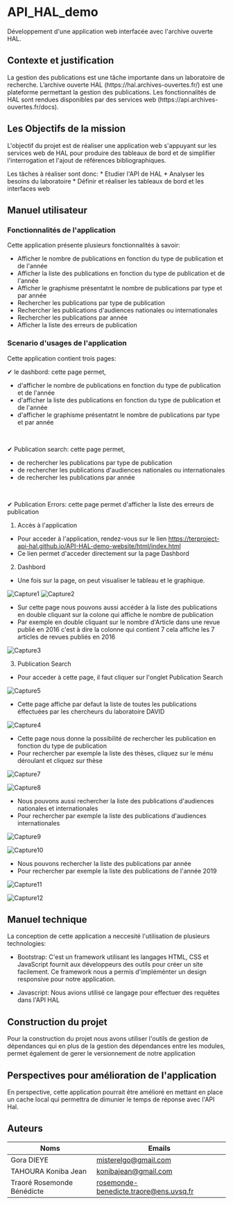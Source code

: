 # API_HAL_demo
Développement d'une application web interfacée avec l'archive ouverte HAL.

## Contexte et justification
<p>La gestion des publications est une tâche importante dans un laboratoire de recherche.
L’archive ouverte HAL (https://hal.archives-ouvertes.fr/) est une plateforme permettant la gestion des publications. 
Les fonctionnalités de HAL sont rendues disponibles par des services web (https://api.archives-ouvertes.fr/docs). </p>


## Les Objectifs de la mission
<p>L'objectif du projet est de réaliser une application web s'appuyant sur les services web de HAL pour produire des tableaux de bord et de simplifier l'interrogation et l'ajout de références bibliographiques.</p>
 Les tâches à réaliser sont donc:
* Etudier l'API de HAL
* Analyser les besoins du laboratoire
* Définir et réaliser les tableaux de bord et les interfaces web


## Manuel utilisateur

### Fonctionnalités de l'application
Cette application présente plusieurs fonctionnalités à savoir:
* Afficher le nombre de publications en fonction du type de publication et de l'année
* Afficher la liste des publications en fonction du type de publication et de l'année
* Afficher le graphisme présentatnt le nombre de  publications par type et par année
* Rechercher les publications par type de publication
* Rechercher les publications d'audiences nationales ou internationales
* Rechercher les publications par année
* Afficher la liste des erreurs de publication


### Scenario d'usages de l'application
Cette application contient trois pages: <br>

✔ le dashbord: cette page permet,
* d'afficher le nombre de publications en fonction du type de publication et de l'année
* d'afficher la liste des publications en fonction du type de publication et de l'année
* d'afficher le graphisme présentatnt le nombre de  publications par type et par année
<br>

 ✔ Publication search: cette page permet,
 * de rechercher les publications par type de publication
 * de rechercher les publications d'audiences nationales ou internationales
 * de rechercher les publications par année

<br>

✔ Publication Errors: cette page permet d'afficher la liste des erreurs de publication
<br>

1. Accès à l'application

 *  Pour acceder à l'application, rendez-vous sur le lien  <https://terproject-api-hal.github.io/API-HAL-demo-website/html/index.html> <br>
 *  Ce lien permet d'acceder directement sur la page Dashbord <br>
 
2. Dashbord

  *  Une fois sur la page, on peut visualiser le tableau  et le graphique. <br>

  
  ![Capture1](https://github.com/TerProject-API-HAL/API_HAL_demo/blob/master/plugins/images/Capture1.png)
  ![Capture2](https://github.com/TerProject-API-HAL/API_HAL_demo/blob/master/plugins/images/Capture2.png)
  
  
  
  *  Sur cette page nous pouvons aussi accéder à la liste des publications en double cliquant sur la colone qui affiche le nombre de publication <br>
  *  Par exemple en double cliquant sur le nombre d'Article dans une revue publié en 2016 c'est à dire la colonne qui contient 7 cela affiche les 7 articles de revues publiés en 2016 <br>
  
  
  ![Capture3](https://github.com/TerProject-API-HAL/API_HAL_demo/blob/master/plugins/images/Capture3.png)
 
  
  
   3. Publication Search

  *  Pour acceder à cette page, il faut cliquer sur l'onglet Publication Search 


  
  ![Capture5](https://github.com/TerProject-API-HAL/API_HAL_demo/blob/master/plugins/images/Capture5.png)
 
  
  
   *  Cette page affiche par defaut la liste de toutes les publications éffectuées par les chercheurs du laboratoire DAVID



  
  ![Capture4](https://github.com/TerProject-API-HAL/API_HAL_demo/blob/master/plugins/images/Capture4.png)
  
  
  
   * Cette page nous donne la possibilité de rechercher les publication en fonction du type de publication 
   * Pour rechercher par exemple la liste des thèses, cliquez sur le ménu déroulant et cliquez sur thèse



  
  ![Capture7](https://github.com/TerProject-API-HAL/API_HAL_demo/blob/master/plugins/images/Capture7.png)


  
  ![Capture8](https://github.com/TerProject-API-HAL/API_HAL_demo/blob/master/plugins/images/Capture8.png)



   * Nous pouvons aussi rechercher la liste des publications d'audiences nationales et internationales
   * Pour rechercher par exemple la liste des publications d'audiences internationales



  
  ![Capture9](https://github.com/TerProject-API-HAL/API_HAL_demo/blob/master/plugins/images/Capture9.png)


  
  ![Capture10](https://github.com/TerProject-API-HAL/API_HAL_demo/blob/master/plugins/images/Capture10.png)
   
   
   
   * Nous pouvons rechercher la liste des publications par année
   * Pour rechercher par exemple la liste des publications de l'année 2019


  
  ![Capture11](https://github.com/TerProject-API-HAL/API_HAL_demo/blob/master/plugins/images/Capture11.png)


  
  ![Capture12](https://github.com/TerProject-API-HAL/API_HAL_demo/blob/master/plugins/images/Capture12.png)
   
  
## Manuel technique
 La conception de cette application a neccesité l'utilisation de plusieurs technologies:
 * Bootstrap: C'est un framework utilisant les langages HTML, CSS et JavaScript fournit aux développeurs des outils pour créer un site facilement. Ce framework nous a permis d'impléménter un design responsive pour notre application.

* Javascript: Nous avions utilisé ce langage pour effectuer des requêtes dans l'API HAL


## Construction du projet
Pour la construction du projet nous avons utiliser l'outils de gestion de dépendances qui en plus de la gestion des dépendances entre les modules, permet également de gerer le versionnement de notre application


## Perspectives pour amélioration de l'application

En perspective, cette application pourrait être amélioré en mettant en place un cache local qui permettra de dimunier le temps de réponse avec l'API Hal.


## Auteurs

|            Noms             |               Emails                   |
|-----------------------------|----------------------------------------|
|          Gora DIEYE         |          misterelgo@gmail.com          |
|      TAHOURA Koniba Jean    |          konibajean@gmail.com          |
| Traoré Rosemonde Bénédicte  | rosemonde-benedicte.traore@ens.uvsq.fr |





